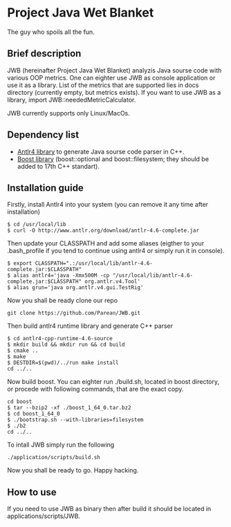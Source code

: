 # Project Java Wet Blanket
The guy who spoils all the fun.

## Brief description
JWB (hereinafter Project Java Wet Blanket) analyzis Java sourse code with various OOP metrics. 
One can eighter use JWB as console application or use it as a library.
List of the metrics that are supported lies in docs directory (currently empty, but metrics exists).
If you want to use JWB as a library, import JWB::neededMetricCalculator.

JWB currently supports only Linux/MacOs.

## Dependency list
* [Antlr4 library](https://github.com/antlr/antlr4) to generate Java sourse code parser in C++.
* [Boost library](http://www.boost.org) (boost::optional and boost::filesystem; they should be added to 17th C++ standart).

## Installation guide
Firstly, install Antlr4 into your system (you can remove it any time after installation)
```
$ cd /usr/local/lib
$ curl -O http://www.antlr.org/download/antlr-4.6-complete.jar
```
Then update your CLASSPATH and add some aliases (eigther to your .bash_profile if you tend to continue using antlr4 or simply run it in console).
```
$ export CLASSPATH=".:/usr/local/lib/antlr-4.6-complete.jar:$CLASSPATH"
$ alias antlr4='java -Xmx500M -cp "/usr/local/lib/antlr-4.6-complete.jar:$CLASSPATH" org.antlr.v4.Tool'
$ alias grun='java org.antlr.v4.gui.TestRig'
```
Now you shall be ready clone our repo
```
git clone https://github.com/Parean/JWB.git
```
Then build antlr4 runtime library and generate C++ parser
```
$ cd antlr4-cpp-runtime-4.6-source
$ mkdir build && mkdir run && cd build
$ cmake ..
$ make
$ DESTDIR=$(pwd)/../run make install
cd ../..
```
Now build boost.
You can eighter run ./build.sh, located in boost directory, or procede with following commands, that are the exact copy.
```
cd boost
$ tar --bzip2 -xf ./boost_1_64_0.tar.bz2
$ cd boost_1_64_0
$ ./bootstrap.sh --with-libraries=filesystem
$ ./b2
cd ../..
```
To intall JWB simply run the following
```
./application/scripts/build.sh
```
Now you shall be ready to go. Happy hacking.
## How to use
If you need to use JWB as binary then after build it should be located in applications/scripts/JWB.

